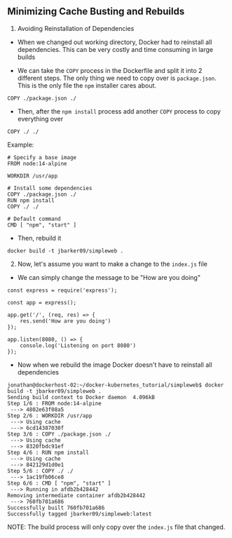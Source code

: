 ## Minimizing Cache Busting and Rebuilds

1. Avoiding Reinstallation of Dependencies

- When we changed out working directory, Docker had to reinstall all dependencies. This can be very costly and time consuming in large builds

- We can take the `COPY` process in the Dockerfile and split it into 2 different steps. The only thing we need to copy over is `package.json`. This is the only file the `npm` installer cares about.

```
COPY ./package.json ./
```

- Then, after the `npm install` process add another `COPY` process to copy everything over

```
COPY ./ ./
```

Example:

```
# Specify a base image
FROM node:14-alpine

WORKDIR /usr/app

# Install some dependencies
COPY ./package.json ./
RUN npm install
COPY ./ ./

# Default command
CMD [ "npm", "start" ]
```

- Then, rebuild it

```
docker build -t jbarker09/simpleweb .
```

2. Now, let's assume you want to make a change to the `index.js` file

- We can simply change the message to be "How are you doing"

```
const express = require('express');

const app = express();

app.get('/', (req, res) => {
    res.send('How are you doing')
});

app.listen(8080, () => {
    console.log('Listening on port 8080')
});
```

- Now when we rebuild the image Docker doesn't have to reinstall all dependencies

```
jonathan@dockerhost-02:~/docker-kubernetes_tutorial/simpleweb$ docker build -t jbarker09/simpleweb .
Sending build context to Docker daemon  4.096kB
Step 1/6 : FROM node:14-alpine
 ---> 4802e63f08a5
Step 2/6 : WORKDIR /usr/app
 ---> Using cache
 ---> 6cd14387030f
Step 3/6 : COPY ./package.json ./
 ---> Using cache
 ---> 8320fbdc91ef
Step 4/6 : RUN npm install
 ---> Using cache
 ---> 842129d1d0e1
Step 5/6 : COPY ./ ./
 ---> 1ac19fb06ce8
Step 6/6 : CMD [ "npm", "start" ]
 ---> Running in afdb2b428442
Removing intermediate container afdb2b428442
 ---> 760fb701a686
Successfully built 760fb701a686
Successfully tagged jbarker09/simpleweb:latest
```

NOTE: The build process will only copy over the `index.js` file that changed.